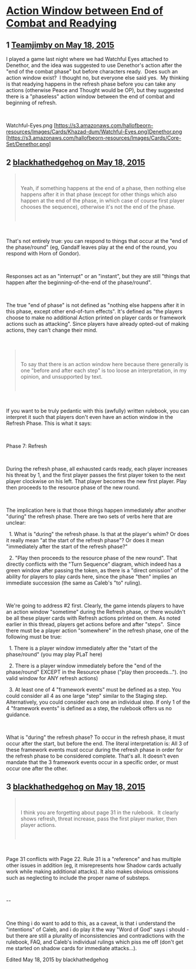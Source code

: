 # [Action Window between End of Combat and Readying](https://community.fantasyflightgames.com/topic/177005-action-window-between-end-of-combat-and-readying/)

## 1 [Teamjimby on May 18, 2015](https://community.fantasyflightgames.com/topic/177005-action-window-between-end-of-combat-and-readying/?do=findComment&comment=1625831)

I played a game last night where we had Watchful Eyes attached to Denethor, and the idea was suggested to use Denethor's action after the "end of the combat phase" but before characters ready.  Does such an action window exist?  I thought no, but everyone else said yes.  My thinking is that readying happens in the refresh phase before you can take any actions (otherwise Peace and Thought would be OP), but they suggested there is a "phaseless" action window between the end of combat and beginning of refresh.

 

Watchful-Eyes.png [https://s3.amazonaws.com/hallofbeorn-resources/Images/Cards/Khazad-dum/Watchful-Eyes.png]Denethor.png [https://s3.amazonaws.com/hallofbeorn-resources/Images/Cards/Core-Set/Denethor.png]

## 2 [blackhathedgehog on May 18, 2015](https://community.fantasyflightgames.com/topic/177005-action-window-between-end-of-combat-and-readying/?do=findComment&comment=1626227)

>  
> 
> Yeah, if something happens at the end of a phase, then nothing else happens after it in that phase (except for other things which also happen at the end of the phase, in which case of course first player chooses the sequence), otherwise it's not the end of the phase.
> 
>  

 

That's not entirely true: you can respond to things that occur at the "end of the phase/round" (eg, Gandalf leaves play at the end of the round, you respond with Horn of Gondor).

 

Responses act as an "interrupt" or an "instant", but they are still "things that happen after the beginning-of-the-end of the phase/round".

 

The true "end of phase" is not defined as "nothing else happens after it in this phase, except other end-of-turn effects". It's defined as "the players choose to make no additional Action printed on player cards or framework actions such as attacking". Since players have already opted-out of making actions, they can't change their mind.

 

>  
> 
> To say that there is an action window here because there generally is one "before and after each step" is too loose an interpretation, in my opinion, and unsupported by text.
> 
>  

 

If you want to be truly pedantic with this (awfully) written rulebook, you can interpret it such that players don't even have an action window in the Refresh Phase. This is what it says:

 

Phase 7: Refresh

 

During the refresh phase, all exhausted cards ready, each player increases his threat by 1, and the first player passes the first player token to the next player clockwise on his left. That player becomes the new first player. Play then proceeds to the resource phase of the new round.

 

The implication here is that those things happen immediately after another "during" the refresh phase. There are two sets of verbs here that are unclear:

  1. What is "during" the refresh phase. Is that at the player's whim? Or does it really mean "at the start of the refresh phase"? Or does it mean "immediately after the start of the refresh phase?"

  2. "Play then proceeds to the resource phase of the new round". That directly conflicts with the "Turn Sequence" diagram, which indeed has a green window after passing the token, as there is a "direct omission" of the ability for players to play cards here, since the phase "then" implies an immediate succession (the same as Caleb's "to" ruling).

 

We're going to address #2 first. Clearly, the game intends players to have an action window "sometime" during the Refresh phase, or there wouldn't be all these player cards with Refresh actions printed on them. As noted earlier in this thread, players get actions before and after "steps".  Since there must be a player action "somewhere" in the refresh phase, one of the following must be true:

  1. There is a player window immediately after the "start of the phase/round" (you may play PLaT here)

  2. There is a player window immediately before the "end of the phase/round" EXCEPT in the Resource phase ("play then proceeds..."). (no valid window for ANY refresh actions)

  3. At least one of 4 "framework events" must be defined as a step. You could consider all 4 as one large "step" similar to the Staging step. Alternatively, you could consider each one an individual step. If only 1 of the 4 "framework events" is defined as a step, the rulebook offers us no guidance.

 

What is "during" the refresh phase? To occur in the refresh phase, it must occur after the start, but before the end. The literal interpretation is: All 3 of these framework events must occur during the refresh phase in order for the refresh phase to be considered complete. That's all. It doesn't even mandate that the 3 framework events occur in a specific order, or must occur one after the other.

## 3 [blackhathedgehog on May 18, 2015](https://community.fantasyflightgames.com/topic/177005-action-window-between-end-of-combat-and-readying/?do=findComment&comment=1626273)

>  
> 
> I think you are forgetting about page 31 in the rulebook.  It clearly shows refresh, threat increase, pass the first player marker, then player actions.
> 
>  

 

Page 31 conflicts with Page 22. Rule 31 is a "reference" and has multiple other issues in addition (eg, it misrepresents how Shadow cards actually work while making additional attacks). It also makes obvious omissions such as neglecting to include the proper name of substeps.

 

--

 

One thing i do want to add to this, as a caveat, is that i understand the "intentions" of Caleb, and i do play it the way "Word of God" says i should - but there are still a plurality of inconsistencies and contradictions with the rulebook, FAQ, and Caleb's individual rulings which piss me off (don't get me started on shadow cards for immediate attacks...).

Edited May 18, 2015 by blackhathedgehog

